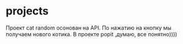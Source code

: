 # projects
Проект cat random осонован на API. По нажатию на кнопку мы получаем нового котика.
В проекте popit ,думаю, все понятно))))
